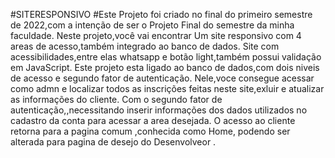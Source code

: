 #SITERESPONSIVO
#Este Projeto foi criado no final do primeiro semestre de 2022,com a intenção de ser o Projeto Final do semestre da minha faculdade.
Neste projeto,você vai encontrar Um site responsivo com 4 areas de acesso,também integrado ao banco de dados.
Site com acessibilidades,entre elas whatsapp  e botão light,também  possui validação em JavaScript.
Este projeto esta ligado ao banco de dados,com dois niveis de acesso e segundo fator de autenticação.
Nele,voce consegue acessar como admn e localizar todos as inscrições feitas neste site,exluir e atualizar as informações do cliente.
Com o segundo fator de autenticação,,necessitando inserir informações dos dados utilizados no cadastro da conta para acessar a area desejada.
O acesso ao cliente retorna para a pagina comum ,conhecida como Home, podendo ser alterada para pagina de desejo do Desenvolveor . 
